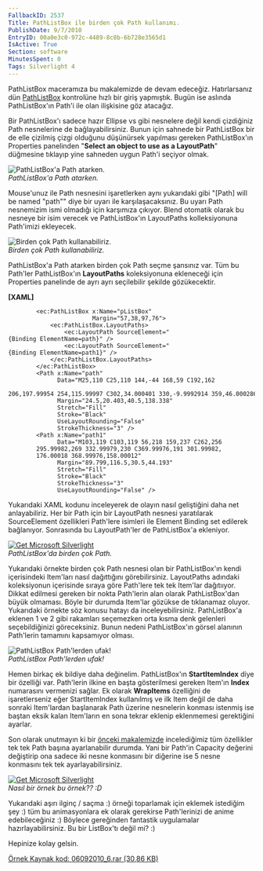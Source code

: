 ```yaml
---
FallbackID: 2537
Title: PathListBox ile birden çok Path kullanımı.
PublishDate: 9/7/2010
EntryID: 00a0e3c0-972c-4489-8c8b-6b728e3565d1
IsActive: True
Section: software
MinutesSpent: 0
Tags: Silverlight 4
---
```

PathListBox maceramıza bu makalemizde de devam edeceğiz. Hatırlarsanız
dün
[PathListBox](http://daron.yondem.com/tr/post/6da235ad-bdcd-46dc-a328-0428eb447d65)
kontrolüne hızlı bir giriş yapmıştık. Bugün ise aslında PathListBox'ın
Path'i ile olan ilişkisine göz atacağız.

Bir PathListBox'ı sadece hazır Ellipse vs gibi nesnelere değil kendi
çizdiğiniz Path nesnelerine de bağlayabilirsiniz. Bunun için sahnede bir
PathListBox bir de elle çizilmiş çizgi olduğunu düşünürsek yapılması
gereken PathListBox'ın Properties panelinden "**Select an object to use
as a LayoutPath**" düğmesine tıklayıp yine sahneden uygun Path'i seçiyor
olmak.

![PathListBox'a Path
atarken.](http://cdn.daron.yondem.com/assets/2537/06092010_1.png)\
*PathListBox'a Path atarken.*

Mouse'unuz ile Path nesnesini işaretlerken aynı yukarıdaki gibi "[Path]
will be named "path"" diye bir uyarı ile karşılaşacaksınız. Bu uyarı
Path nesnemizim ismi olmadığı için karşımıza çıkıyor. Blend otomatik
olarak bu nesneye bir isim verecek ve PathListBox'ın LayoutPaths
kolleksiyonuna Path'imizi ekleyecek.

![Birden çok Path
kullanabiliriz.](http://cdn.daron.yondem.com/assets/2537/06092010_2.png)\
*Birden çok Path kullanabiliriz.*

PathListBox'a Path atarken birden çok Path seçme şansınız var. Tüm bu
Path'ler PathListBox'ın **LayoutPaths** koleksiyonuna ekleneceği için
Properties panelinde de ayrı ayrı seçilebilir şekilde gözükecektir.

**[XAML]**

``` {style="font-family: consolas"}
        <ec:PathListBox x:Name="pListBox"
                        Margin="57,38,97,76">
            <ec:PathListBox.LayoutPaths>
                <ec:LayoutPath SourceElement="{Binding ElementName=path}" />
                <ec:LayoutPath SourceElement="{Binding ElementName=path1}" />
            </ec:PathListBox.LayoutPaths>
        </ec:PathListBox>
        <Path x:Name="path"
              Data="M25,110 C25,110 144,-44 168,59 C192,162 
        206,197.99954 254,115.99997 C302,34.000401 330,-9.9992914 359,46.000286"
              Margin="24.5,20.403,40.5,138.338"
              Stretch="Fill"
              Stroke="Black"
              UseLayoutRounding="False"
              StrokeThickness="3" />
        <Path x:Name="path1"
              Data="M103,119 C103,119 56,218 159,237 C262,256 
        295.99982,269 332.99979,230 C369.99976,191 301.99982,
        176.00018 368.99976,158.00012"
              Margin="89.799,116.5,30.5,44.193"
              Stretch="Fill"
              Stroke="Black"
              StrokeThickness="3"
              UseLayoutRounding="False" />
```

Yukarıdaki XAML kodunu inceleyerek de olayın nasıl geliştiğini daha net
anlayabiliriz. Her bir Path için bir LayoutPath nesnesi yaratılarak
SourceElement özellikleri Path'lere isimleri ile Element Binding set
edilerek bağlanıyor. Sonrasında bu LayoutPath'ler de PathListBox'a
ekleniyor.

[![Get Microsoft
Silverlight](http://go.microsoft.com/fwlink/?LinkId=161376)](http://go.microsoft.com/fwlink/?LinkID=149156&v=4.0.50401.0)\
*PathListBox'da birden çok Path.*

Yukarıdaki örnekte birden çok Path nesnesi olan bir PathListBox'ın kendi
içerisindeki Item'ları nasıl dağıttığını görebilirsiniz. LayoutPaths
adındaki koleksiyonun içerisinde sıraya göre Path'lere tek tek Item'lar
dağıtııyor. Dikkat edilmesi gereken bir nokta Path'lerin alan olarak
PathListBox'dan büyük olmaması. Böyle bir durumda Item'lar gözükse de
tıklanamaz oluyor. Yukarıdaki örnekte söz konusu hatayı da
inceleyebilirsiniz. PathListBox'a eklenen 1 ve 2 gibi rakamları
seçemezken orta kısma denk gelenleri seçebildiğinizi göreceksiniz. Bunun
nedeni PathListBox'ın görsel alanının Path'lerin tamamını kapsamıyor
olması.

![PathListBox Path'lerden
ufak!](http://cdn.daron.yondem.com/assets/2537/06092010_4.png)\
*PathListBox Path'lerden ufak!*

Hemen birkaç ek bildiye daha değinelim. PathListBox'ın
**StartItemIndex** diye bir özelliği var. Path'lerin ilkine en başta
gösterilmesi gereken Item'ın **Index** numarasını vermenizi sağlar. Ek
olarak **WrapItems** özelliğini de işaretlerseniz eğer StartItemIndex
kullanılmış ve ilk Item değil de daha sonraki Item'lardan başlanarak
Path üzerine nesnelerin konması istenmiş ise baştan eksik kalan
Item'ların en sona tekrar eklenip eklenmemesi gerektiğini ayarlar.

Son olarak unutmayın ki bir [önceki
makalemizde](http://daron.yondem.com/tr/post/6da235ad-bdcd-46dc-a328-0428eb447d65)
incelediğimiz tüm özellikler tek tek Path başına ayarlanabilir durumda.
Yani bir Path'in Capacity değerini değiştirip ona sadece iki nesne
konmasını bir diğerine ise 5 nesne konmasını tek tek ayarlayabilirsiniz.

[![Get Microsoft
Silverlight](http://go.microsoft.com/fwlink/?LinkId=161376)](http://go.microsoft.com/fwlink/?LinkID=149156&v=4.0.50401.0)\
*Nasıl bir örnek bu örnek?? :D*

Yukarıdaki aşırı ilginç / saçma :) örneği toparlamak için eklemek
istediğim şey :) tüm bu animasyonlara ek olarak gerekirse Path'lerinizi
de anime edebileceğiniz :) Böylece gereğinden fantastik uygulamalar
hazırlayabilirsiniz. Bu bir ListBox'tı değil mi? :)

Hepinize kolay gelsin.

[Örnek Kaynak kod: 06092010\_6.rar (30,86
KB)](http://cdn.daron.yondem.com/assets/2537/06092010_6.rar)


